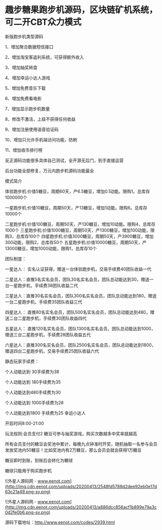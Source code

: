 # 趣步糖果跑步机源码，区块链矿机系统，可二开CBT众力模式
新版跑步机类型源码

1、增加聚合数据短信接口

2、增加淘宝客返利系统，可获得额外收入

3、增加抽奖转盘

4、增加幸运小达人游戏

5、增加免费音乐下载

6、增加免费看电影

7、增加显示跑步机数量

8、修改不激活，上级不获得任何收益

9、增加注册使用语音验证码

10、增加只允许手机端访问功能，防刷

11、增加收币排行榜

反正源码功能很多具体自己测试，全开源无后门，到手直接运营

后台功能全部修复，万元内跑步机源码功能最全

模式简介

体验跑步机:价值5糖豆，周期60天，产6.5糖豆，增加0.1动能。限购1。总库存1000000个

一星跑步机:价值10糖豆，周期50天，产13糖豆，增加1动能。限购6。总库存10000个

二星跑步机:价值100糖豆，周期50天，产130糖豆，增加10动能。限购4，总库存1000个
三星跑步机:价值1000糖豆，周期50天，产1300糖豆，增加100动能，限购3，总库存100个
四星跑步机:价值3000糖豆，周期50天，产3900糖豆，增加300动能，限购2，总库存50个
五星跑步机:价值10000糖豆，周期50天，产13000糖豆，增加1000动能，限购1，总库存10个

团队制度：

一星达人： 实名认证获得，赠送一台体验跑步机，交易手续费40团队收益一代

二星达人：直推5名实名会员，团队30名实名会员，团队总动能达到30，赠送一台一星跑步机，手续费38团队收益二代

三星达人：直推30名实名会员，团队300名实名会员，团队总动能达到180，赠送一台二星跑步机，手续费35团队收益三代

四星达人： 直推80名实名会员，团队500名实名会员，团队总动能达到480，赠送二台二星跑步机，手续费30团队收益四代

五星达人： 直推120名实名会员，团队1300名实名会员，团队总动能达到1000，赠送三台二星跑步机，手续费28团队收益五代

六星达人：直推300名实名会员，团队2500名实名会员，团队总动能达到1800，赠送四台二星跑步机，交易手续费25团队收益六代

静态玩家手续费：

个人动能达到 30手续费为38

个人动能达到 180手续费为35

个人动能达到480手续费为30

个人动能达到 1000手续费为28

个人动能达到1800 手续费为25
幸运小达人

开启时间8:00-21:00

玩法规则:会员支付2 糖豆可参与抽奖游戏，购买次数越多中奖率就越高

所有会员支付的糖豆会奖池中累计，每晚九点钟准时开奖，随机抽取一名参与会员发放奖池内50糖豆！比如奖池内有2万糖豆，那么会员会就会获得1万糖豆

糖豆即时到账，到账后会转化为糖球

糖球只能用于购买跑步机

![外星人源码网 - www.eenot.com](http://img.cdn.eenot.com/uploads/20200413/2548fd5788d2dee92eb0e17d63c21a49.png-sy.png)

![外星人源码网 - www.eenot.com](http://img.cdn.eenot.com/uploads/20200413/a886dcc856acf1b899e79a3c0d2fe0b6.png-sy.png)

源码下载地址：http://www.eenot.com/codes/2939.html
